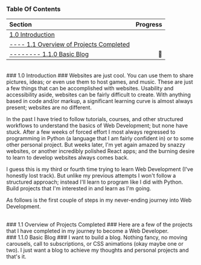 ### Table Of Contents ###
Section  | Progress
| :--- | ---:
[1.0 Introduction](https://github.com/renacin/IntervalHouse_DataAnalytics#10-introduction)  |
[---- 1.1 Overview of Projects Completed](https://github.com/renacin/IntervalHouse_DataAnalytics#11-data-collection-preparation--exploration)          |
[-------- 1.1.0 Basic Blog](https://github.com/renacin/IntervalHouse_DataAnalytics#12-research-questions)                                              | :construction_worker:


<br />
### 1.0 Introduction ###
Websites are just cool. You can use them to share pictures, ideas; or even use them to host games, and music. These are just a few things that can be accomplished with websites.
Usability and accessibility aside, websites can be fairly difficult to create. With anything based in code and/or markup, a significant learning curve is almost always present; websites are no different.

In the past I have tried to follow tutorials, courses, and other structured workflows to understand the basics of Web Development; but none have stuck. After a few weeks of forced effort I most always regressed
to programming in Python (a language that I am fairly confident in) or to some other personal project. But weeks later, I'm yet again amazed by snazzy websites, or another incredibly polished React apps; and the burning
desire to learn to develop websites always comes back.

I guess this is my third or fourth time trying to learn Web Development (I've honestly lost track). But unlike my previous attempts I won't follow a structured approach; instead I'll learn to program like I did with Python.
Build projects that I'm interested in and learn as I'm going.

As follows is the first couple of steps in my never-ending journey into Web Development.

<br />
### 1.1 Overview of Projects Completed ###
Here are a few of the projects that I have completed in my journey to become a Web Developer.

<br />
### 1.1.0 Basic Blog ###
I want to build a blog. Nothing fancy, no moving carousels, call to subscriptions, or CSS animations (okay maybe one or two). I just want a blog to achieve my thoughts and personal projects and that's it.
